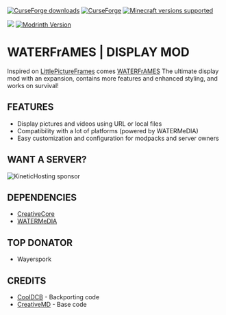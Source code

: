 [![CurseForge downloads](https://cf.way2muchnoise.eu/waterframes.svg?badge_style=for_the_badge)](https://www.curseforge.com/minecraft/mc-mods/waterframes)
[![CurseForge](https://img.shields.io/curseforge/v/834607?style=for-the-badge&label=curseforge&labelColor=%232d2d2d&color=%23e04e14&link=https%3A%2F%2Fwww.curseforge.com%2Fminecraft%2Fmc-mods%2Fwaterframes%2Ffiles)](https://www.curseforge.com/minecraft/mc-mods/waterframes/files)
[![Minecraft versions supported](https://cf.way2muchnoise.eu/versions/Supports_waterframes_all.svg?badge_style=for_the_badge)](https://www.curseforge.com/minecraft/mc-mods/waterframes/files)

[![](https://dcbadge.vercel.app/api/server/cuYAzzZ)](https://discord.gg/cuYAzzZ)
[![Modrinth Version](https://img.shields.io/modrinth/v/waterframes?style=for-the-badge&logo=modrinth&label=MODRINTH&color=%231bd96a)](https://modrinth.com/mod/waterframes)<br>

# WATERFrAMES | DISPLAY MOD
Inspired on [LittlePictureFrames](https://github.com/CreativeMD/LittleFrames) 
comes [WATERFrAMES](https://www.curseforge.com/minecraft/mc-mods/waterframes)
The ultimate display mod with an expansion, contains more features and enhanced 
styling, and works on survival!

## FEATURES
- Display pictures and videos using URL or local files
- Compatibility with a lot of platforms (powered by WATERMeDIA)
- Easy customization and configuration for modpacks and server owners

## WANT A SERVER?
![KineticHosting sponsor](https://media.discordapp.net/attachments/1076151535291088916/1107066110492278856/watermods.png "KineticHosting sponsor code WATERCoRE")

## DEPENDENCIES
- [CreativeCore](https://beta.curseforge.com/minecraft/mc-mods/creativecore/files/4394989)
- [WATERMeDIA](https://beta.curseforge.com/minecraft/mc-mods/watermedia)

## TOP DONATOR
- Wayerspork

## CREDITS
- [CoolDCB](https://github.com/CoolDCB) - Backporting code
- [CreativeMD](https://github.com/CreativeMD) - Base code